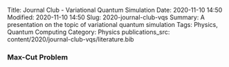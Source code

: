 Title: Journal Club - Variational Quantum Simulation
Date: 2020-11-10 14:50
Modified: 2020-11-10 14:50
Slug: 2020-journal-club-vqs
Summary: A presentation on the topic of variational quantum simulation
Tags: Physics, Quantum Computing
Category: Physics
publications_src: content/2020/journal-club-vqs/literature.bib


### Max-Cut Problem
